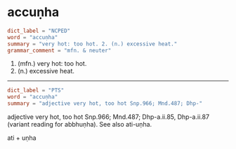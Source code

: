 # accuṇha

``` toml
dict_label = "NCPED"
word = "accuṇha"
summary = "very hot: too hot. 2. (n.) excessive heat."
grammar_comment = "mfn. & neuter"
```

1. (mfn.) very hot: too hot.
2. (n.) excessive heat.

--------------------

``` toml
dict_label = "PTS"
word = "accuṇha"
summary = "adjective very hot, too hot Snp.966; Mnd.487; Dhp-"
```

adjective very hot, too hot Snp.966; Mnd.487; Dhp\-a.ii.85, Dhp\-a.ii.87 (variant reading for abbhuṇha). See also ati\-uṇha.

ati \+ uṇha

